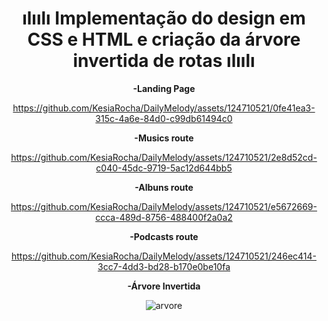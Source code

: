 

<div align="center">
<h1>  ılıılı Implementação do design em CSS e HTML e criação da árvore invertida de rotas ılıılı  </h1>




**-Landing Page**




https://github.com/KesiaRocha/DailyMelody/assets/124710521/0fe41ea3-315c-4a6e-84d0-c99db61494c0






**-Musics route**


https://github.com/KesiaRocha/DailyMelody/assets/124710521/2e8d52cd-c040-45dc-9719-5ac12d644bb5

**-Albuns route**




https://github.com/KesiaRocha/DailyMelody/assets/124710521/e5672669-ccca-489d-8756-488400f2a0a2




**-Podcasts route**




https://github.com/KesiaRocha/DailyMelody/assets/124710521/246ec414-3cc7-4dd3-bd28-b170e0be10fa





**-Árvore Invertida**

![arvore](https://github.com/KesiaRocha/DailyMelody/assets/124710521/cbdf082f-08c9-408a-90af-6cc4145b085c)



